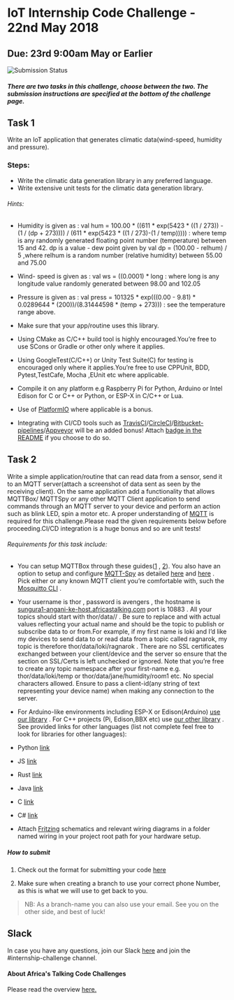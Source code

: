 # IoT Internship Code Challenge - 22nd May 2018
## Due: 23rd 9:00am May or Earlier 
 
![Submission Status](https://img.shields.io/badge/SUBMISSION-CLOSED-red.svg) 


##### There are two tasks in this challenge, choose between the two. The submission instructions are specified at the bottom of the challenge page.

## Task 1
Write an IoT application that generates climatic data(wind-speed, humidity and pressure).

### Steps:
- Write the climatic data generation library in any preferred language.
- Write extensive unit tests for the climatic data generation  library.

###### Hints:
- Humidity is given as : val hum = 100.00 * ((611 * exp(5423 * ((1 / 273)) - (1 / (dp + 273)))) / (611 * exp(5423 * ((1 / 273)-(1 / temp))))) : where temp is any randomly generated floating point number (temperature) between 15 and 42. dp   is a value - dew point given by  val dp = (100.00 - relhum) / 5 ,where relhum is a random number (relative humidity) between 55.00 and 75.00

- Wind- speed is given as : val ws = ((0.0001) * long : where long is any longitude value randomly generated between 98.00 and 102.05 

- Pressure is given as : val press = 101325 * exp(((0.00 - 9.81) * 0.0289644 * (200))/(8.31444598 * (temp + 273))) : see the temperature range above.

- Make sure that your app/routine uses this library.

- Using CMake as C/C++ build tool is highly encouraged.You’re free to use SCons or Gradle or other only where it applies.

- Using GoogleTest(C/C++) or Unity Test Suite(C) for testing is encouraged only where it applies.You’re free to use CPPUnit, BDD, Pytest,TestCafe, Mocha ,EUnit etc where applicable.

- Compile it on any platform e.g Raspberry Pi for Python, Arduino or Intel  Edison for C or C++ or Python, or ESP-X in C/C++ or Lua.
- Use of [PlatformIO](https://platformio.org/) where applicable is a bonus.
- Integrating with  CI/CD tools such as [TravisCI](https://travis-ci.org/)/[CircleCI](https://circleci.com/)/[Bitbucket-pipelines](https://bitbucket.org/product/features/pipelines)/[Appveyor](https://www.appveyor.com/)  will be an added bonus! Attach [badge in the README](http://shields.io/) if you choose to do so.


## Task 2

Write a simple application/routine that can read data from a sensor, send it to an MQTT server(attach a screenshot of data sent as seen by the receiving client).
On the same application add a functionality that allows MQTTBox/ MQTTSpy  or any other MQTT Client application to send commands through an MQTT server to your device and perform an action such as blink LED, spin a motor etc. 
A proper understanding of [MQTT](http://docs.oasis-open.org/mqtt/mqtt/v3.1.1/os/mqtt-v3.1.1-os.html) is required for this challenge.Please read the given requirements below before proceeding.CI/CD integration is a huge bonus and so are unit  tests!

###### Requirements for this task include:
- You can setup MQTTBox through these guides([1](http://workswithweb.com/html/mqttbox/installing_apps.html) , [2](http://workswithweb.com/html/mqttbox/mqtt_client_settings.html)). You also have an option to setup and configure [MQTT-Spy](https://www.eclipse.org/paho/components/mqtt-spy/) as detailed [here](https://github.com/eclipse/paho.mqtt-spy/wiki/GettingStarted) and [here](https://github.com/eclipse/paho.mqtt-spy/wiki) . Pick either or any known MQTT client you’re comfortable with, such the [Mosquitto CLI](https://mosquitto.org/download/) .

- Your username is thor , password is avengers , the hostname is [sungura1-angani-ke-host.africastalking.com](http://sungura1-angani-ke-host.africastalking.com/)  port is 10883 . All your topics should start with thor/data/<your-first-name>/<something-else> . Be sure to replace <your-first-name> and <something-else> with actual values reflecting your actual name and <something-else> should be the topic to publish or subscribe data to or from.For example, if my first name is loki and I’d like my devices to send data to or read data from a topic called ragnarok, my topic is therefore thor/data/loki/ragnarok . There are no SSL certificates exchanged between your client/device and the server so ensure that the section on SSL/Certs is left unchecked or ignored. Note that you’re free to create any topic namespace after your first-name  e.g. thor/data/loki/temp or thor/data/jane/humidity/room1 etc. No special characters allowed. Ensure to pass a client-id(any string of text representing your device name) when making any connection to the server.

- For Arduino-like environments including ESP-X or Edison(Arduino) [use our library](https://github.com/TheBeachMaster/AfricasTalkingIOT-dist) . For C++ projects (Pi, Edison,BBX etc) use [our other library](https://github.com/TheBeachMaster/AfricasTalkingIoT-cpp) . See provided links for other languages (list not complete feel free to look for libraries for other languages):
- Python [link](https://github.com/eclipse/paho.mqtt.python)
- JS [link](https://www.eclipse.org/paho/clients/js/)
- Rust [link](https://github.com/eclipse/paho.mqtt.rust)
- Java [link](https://www.eclipse.org/paho/clients/java/)
- C [link](https://github.com/eclipse/paho.mqtt.embedded-c)
- C# [link](https://github.com/eclipse/paho.mqtt.m2mqtt)

- Attach [Fritzing](http://fritzing.org/) schematics and relevant wiring diagrams in a folder named wiring  in your project root path for your hardware setup.


##### How to submit
1. Check out the format for submitting your code [here](http://atdevoutreach.viewdocs.io/IotInternshipCodeChallengeMay2018/CodeChallengeSteps/)

2.  Make sure when creating a branch to use your correct phone Number, as this is what we will use to get back to you.

> NB: As a branch-name you can also use your email.
> See you on the other side, and best of luck!


## Slack
In case you have any questions, join our Slack [here](https://slackin-africastalking.now.sh/) and join the #internship-challenge channel.

#### About Africa's Talking Code Challenges
Please read the overview [here.](http://atdevoutreach.viewdocs.io/IotInternshipCodeChallengeMay2018/)
